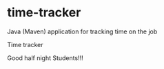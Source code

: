 # time-tracker
Java (Maven) application for tracking time on the job

Time tracker

Good half night Students!!!
